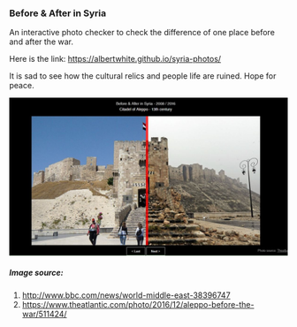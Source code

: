 ### Before & After in Syria
An interactive photo checker to check the difference of one place before and after the war.

Here is the link: https://albertwhite.github.io/syria-photos/

It is sad to see how the cultural relics and people life are ruined. Hope for peace.

![alt tag](https://raw.githubusercontent.com/AlbertWhite/syria-photos/master/capture.JPG) 

##### Image source:
1. http://www.bbc.com/news/world-middle-east-38396747
2. https://www.theatlantic.com/photo/2016/12/aleppo-before-the-war/511424/
